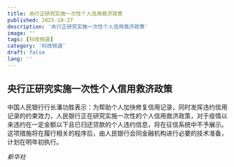 ```yaml
---
title: 央行正研究实施一次性个人信用救济政策
published: 2025-10-27
description: '央行正研究实施一次性个人信用救济政策'
image: ''
tags: [科技频道]
category: '科技频道'
draft: false
lang: ''
---
```


## 央行正研究实施一次性个人信用救济政策

中国人民银行行长潘功胜表示：为帮助个人加快修复信用记录，同时发挥违约信用记录的约束效力，人民银行正在研究实施一次性的个人信用救济政策，对于疫情以来违约在一定金额以下且已归还贷款的个人违约信息，将在征信系统中不予展示。这项措施将在履行相关的程序后，由人民银行会同金融机构进行必要的技术准备，计划在明年初执行。

*新华社*

